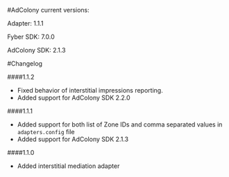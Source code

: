#AdColony current versions:

Adapter: 1.1.1

Fyber SDK: 7.0.0

AdColony SDK: 2.1.3

#Changelog

####1.1.2

- Fixed behavior of interstitial impressions reporting.
- Added support for AdColony SDK 2.2.0

####1.1.1

- Added support for both list of Zone IDs and comma separated values in `adapters.config` file
- Added support for AdColony SDK 2.1.3

####1.1.0

- Added interstitial mediation adapter

